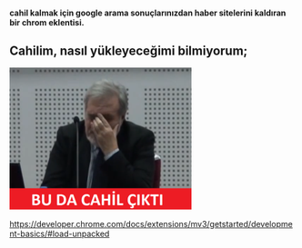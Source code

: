 #### cahil kalmak için google arama sonuçlarınızdan haber sitelerini kaldıran bir chrom eklentisi.

## Cahilim, nasıl yükleyeceğimi bilmiyorum;

![](cahil-cikti.webp)

https://developer.chrome.com/docs/extensions/mv3/getstarted/development-basics/#load-unpacked


